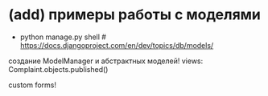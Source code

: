 # (add) примеры работы с моделями #

* python manage.py shell  # https://docs.djangoproject.com/en/dev/topics/db/models/

создание ModelManager и абстрактных моделей!
views: Complaint.objects.published()

custom forms!
